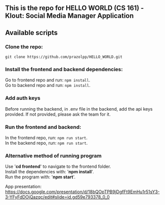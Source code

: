 ## This is the repo for HELLO WORLD (CS 161) - Klout: Social Media Manager Application


## Available scripts

### Clone the repo: 

`git clone https://github.com/prazolpp/HELLO_WORLD.git`

### Install the frontend and backend dependencies:

Go to frontend repo and run: `npm install`.   
Go to backend repo and run: `npm install`. 


### Add auth keys
Before running the backend, in .env file in the backend, add the api keys provided. 
If not provided, please ask the team for it. 

### Run the frontend and backend:

In the frontend repo, run: `npm run start`.  
In the backend repo, run: `npm run start`. 


### Alternative method of running program
Use '**cd frontend**' to navigate to the frontend folder.  
Install the dependencies with: '**npm install**'.  
Run the program with: '**npm start**'.  

App presentation: https://docs.google.com/presentation/d/18bQOpTPB9jDgfFt9EmHu1r51sY3-3-YFyFdDOjQazqc/edit#slide=id.gd59e793378_0_0
